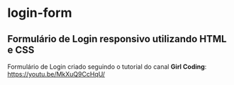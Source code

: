 # login-form
## Formulário de Login responsivo utilizando HTML  e CSS

Formulário de Login criado seguindo o tutorial do canal **Girl Coding**:
<https://youtu.be/MkXuQ9CcHqU/>
